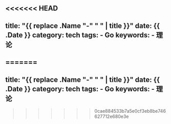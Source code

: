 <<<<<<< HEAD
---
title: "{{ replace .Name "-" " " | title }}"
date: {{ .Date }}
category: tech
tags:
    - Go
keywords:
    - 理论
---

=======
---
title: "{{ replace .Name "-" " " | title }}"
date: {{ .Date }}
category: tech
tags:
    - Go
keywords:
    - 理论
---

>>>>>>> 0cae884533b7a5e0cf3eb8be746627712e680e3e
